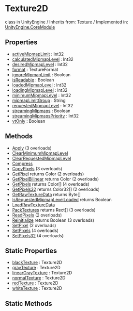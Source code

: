 # Texture2D
class in UnityEngine
 / Inherits from: <a href="https://docs.unity3d.com/6000.0/Documentation/ScriptReference/Texture.html">Texture</a> / Implemented in: <a href="https://docs.unity3d.com/6000.0/Documentation/ScriptReference/UnityEngine.CoreModule.html">UnityEngine.CoreModule</a>

## Properties
- <a href="https://docs.unity3d.com/6000.0/Documentation/ScriptReference/Texture2D-activeMipmapLimit.html">activeMipmapLimit</a> : Int32
- <a href="https://docs.unity3d.com/6000.0/Documentation/ScriptReference/Texture2D-calculatedMipmapLevel.html">calculatedMipmapLevel</a> : Int32
- <a href="https://docs.unity3d.com/6000.0/Documentation/ScriptReference/Texture2D-desiredMipmapLevel.html">desiredMipmapLevel</a> : Int32
- <a href="https://docs.unity3d.com/6000.0/Documentation/ScriptReference/Texture2D-format.html">format</a> : TextureFormat
- <a href="https://docs.unity3d.com/6000.0/Documentation/ScriptReference/Texture2D-ignoreMipmapLimit.html">ignoreMipmapLimit</a> : Boolean
- <a href="https://docs.unity3d.com/6000.0/Documentation/ScriptReference/Texture2D-isReadable.html">isReadable</a> : Boolean
- <a href="https://docs.unity3d.com/6000.0/Documentation/ScriptReference/Texture2D-loadedMipmapLevel.html">loadedMipmapLevel</a> : Int32
- <a href="https://docs.unity3d.com/6000.0/Documentation/ScriptReference/Texture2D-loadingMipmapLevel.html">loadingMipmapLevel</a> : Int32
- <a href="https://docs.unity3d.com/6000.0/Documentation/ScriptReference/Texture2D-minimumMipmapLevel.html">minimumMipmapLevel</a> : Int32
- <a href="https://docs.unity3d.com/6000.0/Documentation/ScriptReference/Texture2D-mipmapLimitGroup.html">mipmapLimitGroup</a> : String
- <a href="https://docs.unity3d.com/6000.0/Documentation/ScriptReference/Texture2D-requestedMipmapLevel.html">requestedMipmapLevel</a> : Int32
- <a href="https://docs.unity3d.com/6000.0/Documentation/ScriptReference/Texture2D-streamingMipmaps.html">streamingMipmaps</a> : Boolean
- <a href="https://docs.unity3d.com/6000.0/Documentation/ScriptReference/Texture2D-streamingMipmapsPriority.html">streamingMipmapsPriority</a> : Int32
- <a href="https://docs.unity3d.com/6000.0/Documentation/ScriptReference/Texture2D-vtOnly.html">vtOnly</a> : Boolean

## Methods
- <a href="https://docs.unity3d.com/6000.0/Documentation/ScriptReference/Texture2D.Apply.html">Apply</a> (3 overloads)
- <a href="https://docs.unity3d.com/6000.0/Documentation/ScriptReference/Texture2D.ClearMinimumMipmapLevel.html">ClearMinimumMipmapLevel</a>
- <a href="https://docs.unity3d.com/6000.0/Documentation/ScriptReference/Texture2D.ClearRequestedMipmapLevel.html">ClearRequestedMipmapLevel</a>
- <a href="https://docs.unity3d.com/6000.0/Documentation/ScriptReference/Texture2D.Compress.html">Compress</a>
- <a href="https://docs.unity3d.com/6000.0/Documentation/ScriptReference/Texture2D.CopyPixels.html">CopyPixels</a> (3 overloads)
- <a href="https://docs.unity3d.com/6000.0/Documentation/ScriptReference/Texture2D.GetPixel.html">GetPixel</a> returns Color (2 overloads)
- <a href="https://docs.unity3d.com/6000.0/Documentation/ScriptReference/Texture2D.GetPixelBilinear.html">GetPixelBilinear</a> returns Color (2 overloads)
- <a href="https://docs.unity3d.com/6000.0/Documentation/ScriptReference/Texture2D.GetPixels.html">GetPixels</a> returns Color[] (4 overloads)
- <a href="https://docs.unity3d.com/6000.0/Documentation/ScriptReference/Texture2D.GetPixels32.html">GetPixels32</a> returns Color32[] (2 overloads)
- <a href="https://docs.unity3d.com/6000.0/Documentation/ScriptReference/Texture2D.GetRawTextureData.html">GetRawTextureData</a> returns Byte[]
- <a href="https://docs.unity3d.com/6000.0/Documentation/ScriptReference/Texture2D.IsRequestedMipmapLevelLoaded.html">IsRequestedMipmapLevelLoaded</a> returns Boolean
- <a href="https://docs.unity3d.com/6000.0/Documentation/ScriptReference/Texture2D.LoadRawTextureData.html">LoadRawTextureData</a>
- <a href="https://docs.unity3d.com/6000.0/Documentation/ScriptReference/Texture2D.PackTextures.html">PackTextures</a> returns Rect[] (3 overloads)
- <a href="https://docs.unity3d.com/6000.0/Documentation/ScriptReference/Texture2D.ReadPixels.html">ReadPixels</a> (2 overloads)
- <a href="https://docs.unity3d.com/6000.0/Documentation/ScriptReference/Texture2D.Reinitialize.html">Reinitialize</a> returns Boolean (3 overloads)
- <a href="https://docs.unity3d.com/6000.0/Documentation/ScriptReference/Texture2D.SetPixel.html">SetPixel</a> (2 overloads)
- <a href="https://docs.unity3d.com/6000.0/Documentation/ScriptReference/Texture2D.SetPixels.html">SetPixels</a> (4 overloads)
- <a href="https://docs.unity3d.com/6000.0/Documentation/ScriptReference/Texture2D.SetPixels32.html">SetPixels32</a> (4 overloads)

## Static Properties
- <a href="https://docs.unity3d.com/6000.0/Documentation/ScriptReference/Texture2D-blackTexture.html">blackTexture</a> : Texture2D
- <a href="https://docs.unity3d.com/6000.0/Documentation/ScriptReference/Texture2D-grayTexture.html">grayTexture</a> : Texture2D
- <a href="https://docs.unity3d.com/6000.0/Documentation/ScriptReference/Texture2D-linearGrayTexture.html">linearGrayTexture</a> : Texture2D
- <a href="https://docs.unity3d.com/6000.0/Documentation/ScriptReference/Texture2D-normalTexture.html">normalTexture</a> : Texture2D
- <a href="https://docs.unity3d.com/6000.0/Documentation/ScriptReference/Texture2D-redTexture.html">redTexture</a> : Texture2D
- <a href="https://docs.unity3d.com/6000.0/Documentation/ScriptReference/Texture2D-whiteTexture.html">whiteTexture</a> : Texture2D

## Static Methods
